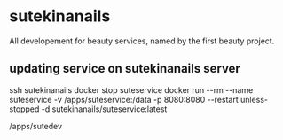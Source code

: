 # sutekinanails

All developement for beauty services, named by the first beauty project.

## updating service on sutekinanails server

ssh sutekinanails
docker stop suteservice
docker run --rm --name suteservice -v /apps/suteservice:/data -p 8080:8080 --restart unless-stopped -d sutekinanails/suteservice:latest

/apps/sutedev